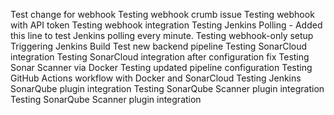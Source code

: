 Test change for webhook
Testing webhook crumb issue
Testing webhook with API token
Testing webhook integration
Testing Jenkins Polling - Added this line to test Jenkins polling every minute.
Testing webhook-only setup
Triggering Jenkins Build
Test new backend pipeline
Testing SonarCloud integration
Testing SonarCloud integration after configuration fix
Testing Sonar Scanner via Docker
Testing updated pipeline configuration
Testing GitHub Actions workflow with Docker and SonarCloud
Testing Jenkins SonarQube plugin integration
Testing SonarQube Scanner plugin integration
Testing SonarQube Scanner plugin integration
